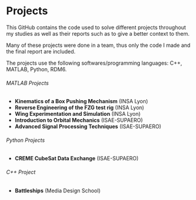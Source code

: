 # Projects
 This GitHub contains the code used to solve different projects throughout my studies as well as their reports such as to give a better context to them.
 
 Many of these projects were done in a team, thus only the code I made and the final report are included.
 
 The projects use the following softwares/programming languages: C++, MATLAB, Python, RDM6.
 
 ###### MATLAB Projects
 
 - **Kinematics of a Box Pushing Mechanism** (INSA Lyon)
 - **Reverse Engineering of the FZG test rig** (INSA Lyon)
 - **Wing Experimentation and Simulation** (INSA Lyon)
 - **Introduction to Orbital Mechanics** (ISAE-SUPAERO)
 - **Advanced Signal Processing Techniques** (ISAE-SUPAERO)
 
 ###### Python Projects
 
 - **CREME CubeSat Data Exchange** (ISAE-SUPAERO)
 
 ###### C++ Project

 - **Battleships** (Media Design School)
 
 
